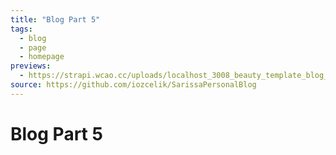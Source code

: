 ```yaml
---
title: "Blog Part 5"
tags:
  - blog
  - page
  - homepage
previews:
  - https://strapi.wcao.cc/uploads/localhost_3008_beauty_template_blog_5_full_true_Nest_Hub_Max_f40935a2f0.png
source: https://github.com/iozcelik/SarissaPersonalBlog
---
```


# Blog Part 5
